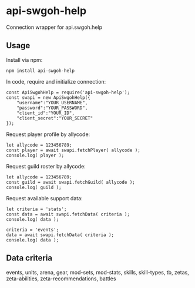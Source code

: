 # api-swgoh-help
Connection wrapper for api.swgoh.help


## Usage

Install via npm:

	npm install api-swgoh-help
	
In code, require and initialize connection:

	const ApiSwgohHelp = require('api-swgoh-help');
	const swapi = new ApiSwgohHelp({
		"username":"YOUR_USERNAME",
		"password":"YOUR_PASSWORD",
		"client_id":"YOUR_ID",
		"client_secret":"YOUR_SECRET"
	});

Request player profile by allycode:

	let allycode = 123456789;
	const player = await swapi.fetchPlayer( allycode );
	console.log( player );
	
Request guild roster by allycode:

	let allycode = 123456789;
	const guild = await swapi.fetchGuild( allycode );
	console.log( guild );

Request available support data:

	let criteria = 'stats';
	const data = await swapi.fetchData( criteria );
	console.log( data );
	
	criteria = 'events';
	data = await swapi.fetchData( criteria );
	console.log( data );

## Data criteria

events, units, arena, gear, mod-sets, mod-stats, skills, skill-types, tb, zetas, zeta-abilities, zeta-recommendations, battles
